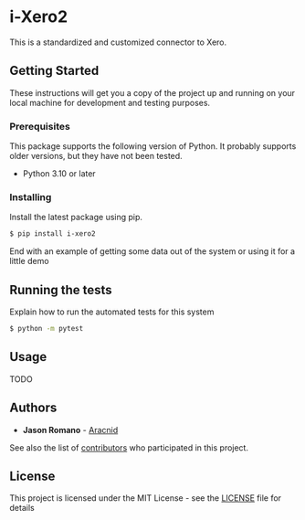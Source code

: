 # i-Xero2

This is a standardized and customized connector to Xero.

## Getting Started

These instructions will get you a copy of the project up and running on your local machine for development and testing purposes.

### Prerequisites

This package supports the following version of Python. It probably supports older versions, but they have not been tested.

- Python 3.10 or later

### Installing

Install the latest package using pip.

```bash
$ pip install i-xero2
```

End with an example of getting some data out of the system or using it for a little demo

## Running the tests

Explain how to run the automated tests for this system

```bash
$ python -m pytest
```

## Usage

TODO

## Authors

- **Jason Romano** - [Aracnid](https://github.com/aracnid)

See also the list of [contributors](https://github.com/aracnid/i-xero2/contributors) who participated in this project.

## License

This project is licensed under the MIT License - see the [LICENSE](LICENSE) file for details
